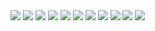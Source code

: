 <img src = "https://github.com/user-attachments/assets/05eddf07-c963-449b-8684-df39583d164e" >
<img src = "https://github.com/user-attachments/assets/1a6f03ba-2dfa-4260-a025-f17d764cb746" >
<img src = "https://github.com/user-attachments/assets/aa3ee310-8d09-4f77-b29a-e24f94db22e5" >
<img src = "https://github.com/user-attachments/assets/777618fe-ea83-44e5-b6b6-4362aedc9cb5" >
<img src = "https://github.com/user-attachments/assets/feb6d930-019c-4b91-b9e2-9caf041c06da" >
<img src = "https://github.com/user-attachments/assets/8c749ddf-219a-40fa-aae7-2144f5f223d0" >
<img src = "https://github.com/user-attachments/assets/99cb67ad-bb24-4772-beaf-5b4d9ead2584" >
<img src = "https://github.com/user-attachments/assets/b6ff3137-686a-4eea-9f7e-3165dc67b2bf" >
<img src = "https://github.com/user-attachments/assets/ff384485-83ee-42d0-90c9-41f710f50457" >
<img src = "https://github.com/user-attachments/assets/312959fe-d5f5-4ca3-b1d9-7dcd0f9431d3" >
<img src = "https://github.com/user-attachments/assets/cd90e2dd-292d-4e03-8432-5daa3f7d0c14" >
